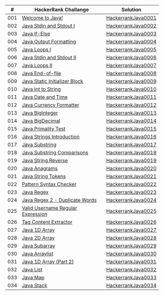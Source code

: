 |  #  | HackerRank Challange | Solution |
| --- | -------------------- | -------- |
| 001 | [Welcome to Java!](https://www.hackerrank.com/challenges/welcome-to-java/problem?isFullScreen=true) | [HackerrankJava0001](./HackerrankJava0001.java) |
| 002 | [Java Stdin and Stdout I](https://www.hackerrank.com/challenges/java-stdin-and-stdout-1/problem?isFullScreen=true) | [HackerrankJava0002](./HackerrankJava0002.java) |
| 003 | [Java If-Else](https://www.hackerrank.com/challenges/java-if-else/problem?isFullScreen=true) | [HackerrankJava0003](./HackerrankJava0003.java) |
| 004 | [Java Output Formatting](https://www.hackerrank.com/challenges/java-output-formatting/problem?isFullScreen=true) | [HackerrankJava0004](./HackerrankJava0004.java) |
| 005 | [Java Loops I](https://www.hackerrank.com/challenges/java-loops-i/problem?isFullScreen=true) | [HackerrankJava0005](./HackerrankJava0005.java) |
| 006 | [Java Stdin and Stdout II](https://www.hackerrank.com/challenges/java-stdin-stdout/problem?isFullScreen=true) | [HackerrankJava0006](./HackerrankJava0006.java) |
| 007 | [Java Loops II](https://www.hackerrank.com/challenges/java-loops/problem?isFullScreen=true) | [HackerrankJava0007](./HackerrankJava0007.java) |
| 008 | [Java End-of-file](https://www.hackerrank.com/challenges/java-end-of-file/problem?isFullScreen=true) | [HackerrankJava0008](./HackerrankJava0008.java) |
| 009 | [Java Static Initializer Block](https://www.hackerrank.com/challenges/java-static-initializer-block/problem?isFullScreen=true) | [HackerrankJava0009](./HackerrankJava0009.java) |
| 010 | [Java Int to String](https://www.hackerrank.com/challenges/java-int-to-string/problem?isFullScreen=true) | [HackerrankJava0010](./HackerrankJava0010.java) |
| 011 | [Java Date and Time](https://www.hackerrank.com/challenges/java-date-and-time/problem?isFullScreen=true) | [HackerrankJava0011](./HackerrankJava0011.java) |
| 012 | [Java Currency Formatter](https://www.hackerrank.com/challenges/java-currency-formatter/problem?isFullScreen=true) | [HackerrankJava0012](./HackerrankJava0012.java) |
| 013 | [Java BigInteger](https://www.hackerrank.com/challenges/java-biginteger/problem?isFullScreen=true) | [HackerrankJava0013](./HackerrankJava0013.java) |
| 014 | [Java BigDecimal](https://www.hackerrank.com/challenges/java-bigdecimal/problem?isFullScreen=true) | [HackerrankJava0014](./HackerrankJava0014.java) |
| 015 | [Java Primality Test](https://www.hackerrank.com/challenges/java-primality-test/problem?isFullScreen=true) | [HackerrankJava0015](./HackerrankJava0015.java) |
| 016 | [Java Strings Introduction](https://www.hackerrank.com/challenges/java-strings-introduction/problem?isFullScreen=true) | [HackerrankJava0016](./HackerrankJava0016.java) |
| 017 | [Java Substring](https://www.hackerrank.com/challenges/java-substring/problem?isFullScreen=true) | [HackerrankJava0017](./HackerrankJava0017.java) |
| 018 | [Java Substring Comparisons](https://www.hackerrank.com/challenges/java-string-compare/problem?isFullScreen=true) | [HackerrankJava0018](./HackerrankJava0018.java) |
| 019 | [Java String Reverse](https://www.hackerrank.com/challenges/java-string-reverse/problem?isFullScreen=true) | [HackerrankJava0019](./HackerrankJava0019.java) |
| 020 | [Java Anagrams](https://www.hackerrank.com/challenges/java-anagrams/problem?isFullScreen=true) | [HackerrankJava0020](./HackerrankJava0020.java) |
| 021 | [Java String Tokens](https://www.hackerrank.com/challenges/java-string-tokens/problem?isFullScreen=true) | [HackerrankJava0021](./HackerrankJava0021.java) |
| 022 | [Pattern Syntax Checker](https://www.hackerrank.com/challenges/pattern-syntax-checker/problem?isFullScreen=true) | [HackerrankJava0022](./HackerrankJava0022.java) |
| 023 | [Java Regex](https://www.hackerrank.com/challenges/java-regex/problem?isFullScreen=true) | [HackerrankJava0023](./HackerrankJava0023.java) |
| 024 | [Java Regex 2 - Duplicate Words](https://www.hackerrank.com/challenges/duplicate-word/problem?isFullScreen=true) | [HackerrankJava0024](./HackerrankJava0024.java) |
| 025 | [Valid Username Regular Expression](https://www.hackerrank.com/challenges/valid-username-checker/problem?isFullScreen=true) | [HackerrankJava0025](./HackerrankJava0025.java) |
| 026 | [Tag Content Extractor](https://www.hackerrank.com/challenges/tag-content-extractor/problem?isFullScreen=true) | [HackerrankJava0026](./HackerrankJava0026.java) |
| 027 | [Java 1D Array](https://www.hackerrank.com/challenges/java-1d-array-introduction/problem?isFullScreen=true) | [HackerrankJava0027](./HackerrankJava0027.java) |
| 028 | [Java 2D Array](https://www.hackerrank.com/challenges/java-2d-array/problem?isFullScreen=true) | [HackerrankJava0028](./HackerrankJava0028.java) |
| 029 | [Java Subarray](https://www.hackerrank.com/challenges/java-negative-subarray/problem?isFullScreen=true) | [HackerrankJava0029](./HackerrankJava0029.java) |
| 030 | [Java Arraylist](https://www.hackerrank.com/challenges/java-arraylist/problem?isFullScreen=true) | [HackerrankJava0030](./HackerrankJava0030.java) |
| 031 | [Java 1D Array (Part 2)](https://www.hackerrank.com/challenges/java-1d-array/problem?isFullScreen=true) | [HackerrankJava0031](./HackerrankJava0031.java) |
| 032 | [Java List](https://www.hackerrank.com/challenges/java-list/problem?isFullScreen=true) | [HackerrankJava0032](./HackerrankJava0032.java) |
| 033 | [Java Map](https://www.hackerrank.com/challenges/phone-book/problem?isFullScreen=true) | [HackerrankJava0033](./HackerrankJava0033.java) |
| 034 | [Java Stack](https://www.hackerrank.com/challenges/java-stack/problem?isFullScreen=true) | [HackerrankJava0034](./HackerrankJava0034.java) |